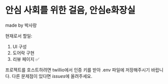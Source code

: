 # 안심 사회를 위한 걸음, 안심e화장실

made by 박사랑

현재로서 할일:
1. UI 구성
2. 도어락 구현 
3. 리뷰 페이지 ✅

프로젝트를 호스트하려면 twillio에서 인증 키를 받아 .env 파일에 저장해주시기 바랍니다.
다른 문제점이 있다면 *issues*에 올려주세요.

